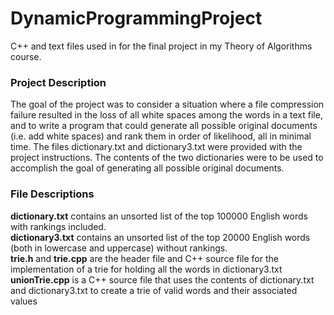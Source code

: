 # DynamicProgrammingProject
C++ and text files used in for the final project in my Theory of Algorithms course.

### Project Description
The goal of the project was to consider a situation where a file compression failure resulted in the loss of all white spaces among the words in a text file, and to write a program that could generate all possible original documents (i.e. add white spaces) and rank them in order of likelihood, all in minimal time. The files dictionary.txt and dictionary3.txt were provided with the project instructions. The contents of the two dictionaries were to be used to accomplish the goal of generating all possible original documents.

### File Descriptions
**dictionary.txt** contains an unsorted list of the top 100000 English words with rankings included.  
**dictionary3.txt** contains an unsorted list of the top 20000 English words (both in lowercase and uppercase) without rankings.  
**trie.h** and **trie.cpp** are the header file and C++ source file for the implementation of a trie for holding all the words in dictionary3.txt  
**unionTrie.cpp** is a C++ source file that uses the contents of dictionary.txt and dictionary3.txt to create a trie of valid words and their associated values  
